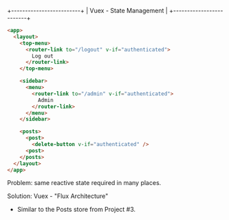 +-------------------------+
| Vuex - State Management |
+-------------------------+

```html
<app>
  <layout>
    <top-menu>
      <router-link to="/logout" v-if="authenticated">
        Log out
      </router-link>
    </top-menu>

    <sidebar>
      <menu>
        <router-link to="/admin" v-if="authenticated">
          Admin
        </router-link>
      </menu>
    </sidebar>

    <posts>
      <post>
        <delete-button v-if="authenticated" />
      <post>
    </posts>
  </layout>
</app>
```

Problem: same reactive state required in many places.

Solution: Vuex - "Flux Architecture"

- Similar to the Posts store from Project #3.
